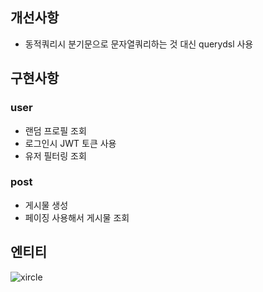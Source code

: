 ## 개선사항
* 동적쿼리시 분기문으로 문자열쿼리하는 것 대신 querydsl 사용
## 구현사항
### user
* 랜덤 프로필 조회
* 로그인시 JWT 토큰 사용
* 유저 필터링 조회
### post
* 게시물 생성
* 페이징 사용해서 게시물 조회

## 엔티티
![xircle](https://user-images.githubusercontent.com/41245313/140451152-18e105bc-5cf9-4b45-bfcb-41ff46329e84.png)
